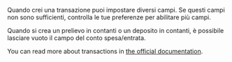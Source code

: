 Quando crei una transazione puoi impostare diversi campi. Se questi campi non sono sufficienti, controlla le tue preferenze per abilitare più campi.

Quando si crea un prelievo in contanti o un deposito in contanti, è possibile lasciare vuoto il campo del conto spesa/entrata.

You can read more about transactions in [the official documentation](https://docs.firefly-iii.org/concepts/transactions).